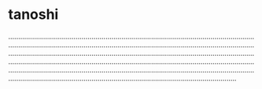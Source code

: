 # tanoshi
...............................................................................................................................................................................................................................................................................................................................................................................................................................................................................................................................................................................................................................................................................................................................................................